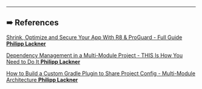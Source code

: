 ***
## ➠ References
[Shrink, Optimize and Secure Your App With R8 & ProGuard - Full Guide **Philipp Lackner**](https://www.youtube.com/watch?v=bgpyuuzMlo0)

[Dependency Management in a Multi-Module Project - THIS Is How You Need to Do It **Philipp Lackner**](https://www.youtube.com/watch?v=Z97sl7MrrzE&t=632s)

[How to Build a Custom Gradle Plugin to Share Project Config - Multi-Module Architecture **Philipp Lackner**](https://www.youtube.com/watch?v=kFWmL5opJNk&t=349s)






